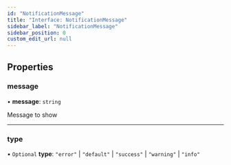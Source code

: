 ```yaml
---
id: "NotificationMessage"
title: "Interface: NotificationMessage"
sidebar_label: "NotificationMessage"
sidebar_position: 0
custom_edit_url: null
---
```


## Properties

### message

• **message**: `string`

Message to show

___

### type

• `Optional` **type**: ``"error"`` \| ``"default"`` \| ``"success"`` \| ``"warning"`` \| ``"info"``
